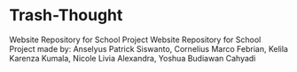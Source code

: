 # Trash-Thought
Website Repository for School Project
Website Repository for School Project made by: 
Anselyus Patrick Siswanto,
Cornelius Marco Febrian,
Kelila Karenza Kumala,
Nicole Livia Alexandra, 
Yoshua Budiawan Cahyadi
